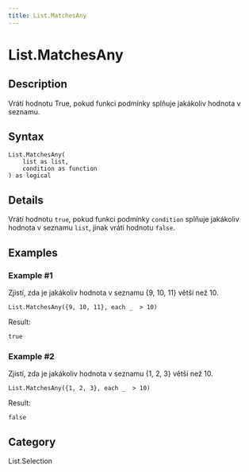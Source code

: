 ```yaml
---
title: List.MatchesAny
---
```


# List.MatchesAny


## Description

Vrátí hodnotu True, pokud funkci podmínky splňuje jakákoliv hodnota v seznamu.


## Syntax

```powerquery
List.MatchesAny(
    list as list,
    condition as function
) as logical
```


## Details

Vrátí hodnotu <code>true</code>, pokud funkci podmínky <code>condition</code> splňuje jakákoliv hodnota v seznamu <code>list</code>, jinak vrátí hodnotu <code>false</code>.


## Examples

### Example #1 
Zjistí, zda je jakákoliv hodnota v seznamu \{9, 10, 11} větší než 10.
```powerquery
List.MatchesAny({9, 10, 11}, each _  > 10)
```

Result: 
```powerquery
true
```


### Example #2 
Zjistí, zda je jakákoliv hodnota v seznamu \{1, 2, 3} větší než 10.
```powerquery
List.MatchesAny({1, 2, 3}, each _  > 10)
```

Result: 
```powerquery
false
```




## Category
List.Selection
